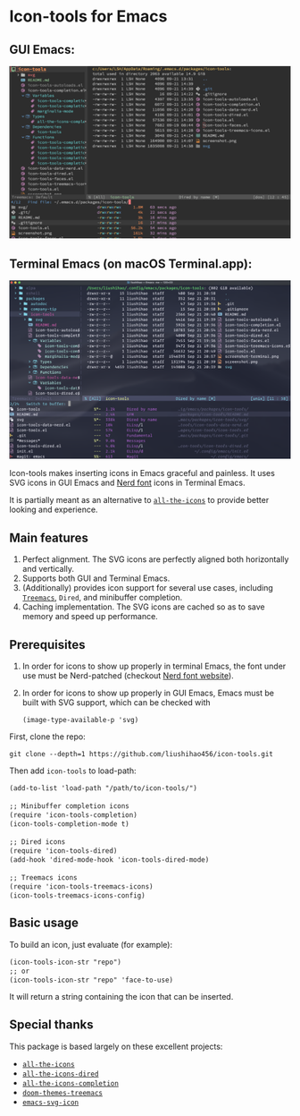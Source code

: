 # Icon-tools for Emacs
## GUI Emacs:
![Screenshot](./screenshot.png)

## Terminal Emacs (on macOS Terminal.app):
![Screenshot](./screenshot-terminal.png)

Icon-tools makes inserting icons in Emacs graceful and painless. It uses SVG icons in GUI Emacs and [Nerd font](https://www.nerdfonts.com/) icons in Terminal Emacs.

It is partially meant as an alternative to [`all-the-icons`](https://github.com/domtronn/all-the-icons.el) to provide better looking and experience.

## Main features

1. Perfect alignment. The SVG icons are perfectly aligned both horizontally and vertically.
2. Supports both GUI and Terminal Emacs.
3. (Additionally) provides icon support for several use cases, including [`Treemacs`](https://github.com/Alexander-Miller/treemacs), `Dired`, and minibuffer completion.
4. Caching implementation. The SVG icons are cached so as to save memory and speed up performance.

## Prerequisites

1. In order for icons to show up properly in terminal Emacs, the font under use must be Nerd-patched (checkout [Nerd font website](https://www.nerdfonts.com/)).
2. In order for icons to show up properly in GUI Emacs, Emacs must be built with SVG support, which can be checked with
   
   ``` elisp
   (image-type-available-p 'svg)
   ```

First, clone the repo:

``` shell
git clone --depth=1 https://github.com/liushihao456/icon-tools.git
```

Then add `icon-tools` to load-path:

``` elisp
(add-to-list 'load-path "/path/to/icon-tools/")

;; Minibuffer completion icons
(require 'icon-tools-completion)
(icon-tools-completion-mode t)

;; Dired icons
(require 'icon-tools-dired)
(add-hook 'dired-mode-hook 'icon-tools-dired-mode)

;; Treemacs icons
(require 'icon-tools-treemacs-icons)
(icon-tools-treemacs-icons-config)
```

## Basic usage

To build an icon, just evaluate (for example):

``` elisp
(icon-tools-icon-str "repo")
;; or
(icon-tools-icon-str "repo" 'face-to-use)
```

It will return a string containing the icon that can be inserted.

## Special thanks

This package is based largely on these excellent projects:

* [`all-the-icons`](https://github.com/domtronn/all-the-icons.el)
* [`all-the-icons-dired`](https://github.com/jtbm37/all-the-icons-dired)
* [`all-the-icons-completion`](https://github.com/iyefrat/all-the-icons-completion)
* [`doom-themes-treemacs`](https://github.com/doomemacs/themes)
* [`emacs-svg-icon`](https://github.com/rougier/emacs-svg-icon)

